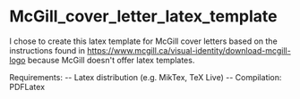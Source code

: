 # McGill_cover_letter_latex_template

I chose to create this latex template for McGill cover letters based on the instructions found 
in https://www.mcgill.ca/visual-identity/download-mcgill-logo because McGill doesn't offer latex 
templates.

Requirements:
-- Latex distribution (e.g. MikTex, TeX Live)
-- Compilation: PDFLatex

